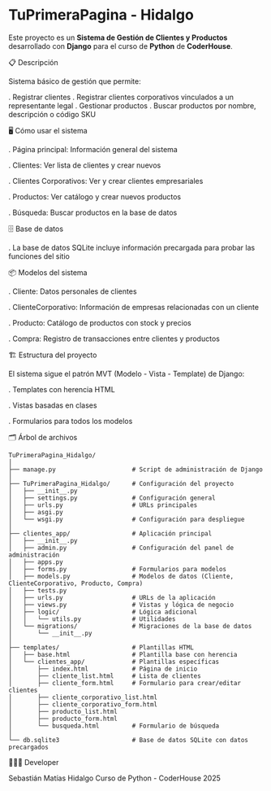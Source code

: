 # TuPrimeraPagina - Hidalgo

Este proyecto es un **Sistema de Gestión de Clientes y Productos** desarrollado con **Django** para el curso de **Python** de **CoderHouse**.


📋 Descripción

Sistema básico de gestión que permite:

. Registrar clientes
. Registrar clientes corporativos vinculados a un representante legal
. Gestionar productos
. Buscar productos por nombre, descripción o código SKU

🖥️ Cómo usar el sistema

. Página principal: Información general del sistema

. Clientes: Ver lista de clientes y crear nuevos

. Clientes Corporativos: Ver y crear clientes empresariales

. Productos: Ver catálogo y crear nuevos productos

. Búsqueda: Buscar productos en la base de datos

🗄️ Base de datos

. La base de datos SQLite incluye información precargada para probar las funciones del sitio

📦 Modelos del sistema

. Cliente: Datos personales de clientes

. ClienteCorporativo: Información de empresas relacionadas con un cliente

. Producto: Catálogo de productos con stock y precios

. Compra: Registro de transacciones entre clientes y productos


🏗️ Estructura del proyecto

El sistema sigue el patrón MVT (Modelo - Vista - Template) de Django:

. Templates con herencia HTML

. Vistas basadas en clases

. Formularios para todos los modelos

🗂️ Árbol de archivos
```
TuPrimeraPagina_Hidalgo/
│
├── manage.py                     # Script de administración de Django
│
├── TuPrimeraPagina_Hidalgo/      # Configuración del proyecto
│   ├── __init__.py
│   ├── settings.py               # Configuración general
│   ├── urls.py                   # URLs principales
│   ├── asgi.py
│   └── wsgi.py                   # Configuración para despliegue
│
├── clientes_app/                 # Aplicación principal
│   ├── __init__.py
│   ├── admin.py                  # Configuración del panel de administración
│   ├── apps.py
│   ├── forms.py                  # Formularios para modelos
│   ├── models.py                 # Modelos de datos (Cliente, ClienteCorporativo, Producto, Compra)
│   ├── tests.py
│   ├── urls.py                   # URLs de la aplicación
│   ├── views.py                  # Vistas y lógica de negocio
│   ├── logic/                    # Lógica adicional
│   │   └── utils.py              # Utilidades
│   └── migrations/               # Migraciones de la base de datos
│       └── __init__.py
│
├── templates/                    # Plantillas HTML
│   ├── base.html                 # Plantilla base con herencia
│   └── clientes_app/             # Plantillas específicas
│       ├── index.html            # Página de inicio
│       ├── cliente_list.html     # Lista de clientes
│       ├── cliente_form.html     # Formulario para crear/editar clientes
│       ├── cliente_corporativo_list.html
│       ├── cliente_corporativo_form.html
│       ├── producto_list.html
│       ├── producto_form.html
│       └── busqueda.html         # Formulario de búsqueda
│
└── db.sqlite3                    # Base de datos SQLite con datos precargados
```

👨🏻‍💻 Developer

Sebastián Matías Hidalgo
Curso de Python - CoderHouse 2025
